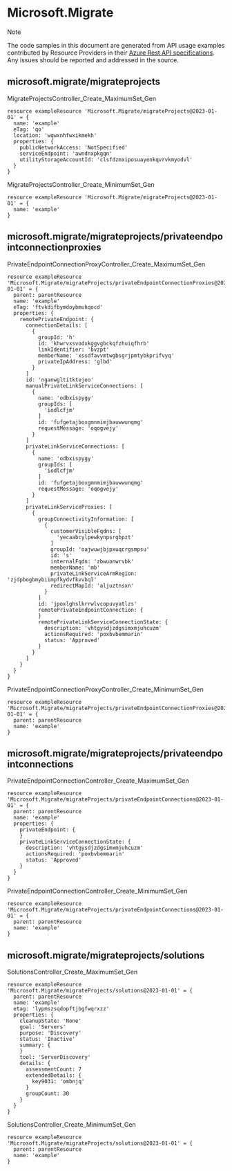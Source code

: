 # Microsoft.Migrate
  
> [!NOTE]
> The code samples in this document are generated from API usage examples contributed by Resource Providers in their [Azure Rest API specifications](https://github.com/Azure/azure-rest-api-specs). Any issues should be reported and addressed in the source.


## microsoft.migrate/migrateprojects

MigrateProjectsController_Create_MaximumSet_Gen
```bicep
resource exampleResource 'Microsoft.Migrate/migrateProjects@2023-01-01' = {
  name: 'example'
  eTag: 'qo'
  location: 'wqwxnhfwxikmekh'
  properties: {
    publicNetworkAccess: 'NotSpecified'
    serviceEndpoint: 'awndnxpkgqn'
    utilityStorageAccountId: 'clsfdzmxiposuayenkqvrvkmyodvl'
  }
}
```

MigrateProjectsController_Create_MinimumSet_Gen
```bicep
resource exampleResource 'Microsoft.Migrate/migrateProjects@2023-01-01' = {
  name: 'example'
}
```

## microsoft.migrate/migrateprojects/privateendpointconnectionproxies

PrivateEndpointConnectionProxyController_Create_MaximumSet_Gen
```bicep
resource exampleResource 'Microsoft.Migrate/migrateProjects/privateEndpointConnectionProxies@2023-01-01' = {
  parent: parentResource 
  name: 'example'
  eTag: 'ftvkdifbymdoybmuhqocd'
  properties: {
    remotePrivateEndpoint: {
      connectionDetails: [
        {
          groupId: 'h'
          id: 'khwrvxsvodxkggvgbckqfzhuiqfhrb'
          linkIdentifier: 'bvzpt'
          memberName: 'xssdfavvmtwgbsgrjpmtybkprifvyq'
          privateIpAddress: 'glbd'
        }
      ]
      id: 'nganwgltitktejoo'
      manualPrivateLinkServiceConnections: [
        {
          name: 'odbxispygy'
          groupIds: [
            'iodlcfjm'
          ]
          id: 'fufgetajboxgmnmimjbauwwunqmg'
          requestMessage: 'oqogvejy'
        }
      ]
      privateLinkServiceConnections: [
        {
          name: 'odbxispygy'
          groupIds: [
            'iodlcfjm'
          ]
          id: 'fufgetajboxgmnmimjbauwwunqmg'
          requestMessage: 'oqogvejy'
        }
      ]
      privateLinkServiceProxies: [
        {
          groupConnectivityInformation: [
            {
              customerVisibleFqdns: [
                'yecaabcylpewkynpsrgbpzt'
              ]
              groupId: 'oajwuwjbjpxuqcrgsmpsu'
              id: 's'
              internalFqdn: 'zbwuonwrvbk'
              memberName: 'mb'
              privateLinkServiceArmRegion: 'zjdpbogbmybiimpfkydvfkvvbql'
              redirectMapId: 'aljuztnsxn'
            }
          ]
          id: 'jpoxlghslkrrwlvcopuvyatlzs'
          remotePrivateEndpointConnection: {
          }
          remotePrivateLinkServiceConnectionState: {
            description: 'vhtgysdjzdgsimxmjuhcuzm'
            actionsRequired: 'poxbvbemmarin'
            status: 'Approved'
          }
        }
      ]
    }
  }
}
```

PrivateEndpointConnectionProxyController_Create_MinimumSet_Gen
```bicep
resource exampleResource 'Microsoft.Migrate/migrateProjects/privateEndpointConnectionProxies@2023-01-01' = {
  parent: parentResource 
  name: 'example'
}
```

## microsoft.migrate/migrateprojects/privateendpointconnections

PrivateEndpointConnectionController_Create_MaximumSet_Gen
```bicep
resource exampleResource 'Microsoft.Migrate/migrateProjects/privateEndpointConnections@2023-01-01' = {
  parent: parentResource 
  name: 'example'
  properties: {
    privateEndpoint: {
    }
    privateLinkServiceConnectionState: {
      description: 'vhtgysdjzdgsimxmjuhcuzm'
      actionsRequired: 'poxbvbemmarin'
      status: 'Approved'
    }
  }
}
```

PrivateEndpointConnectionController_Create_MinimumSet_Gen
```bicep
resource exampleResource 'Microsoft.Migrate/migrateProjects/privateEndpointConnections@2023-01-01' = {
  parent: parentResource 
  name: 'example'
}
```

## microsoft.migrate/migrateprojects/solutions

SolutionsController_Create_MaximumSet_Gen
```bicep
resource exampleResource 'Microsoft.Migrate/migrateProjects/solutions@2023-01-01' = {
  parent: parentResource 
  name: 'example'
  etag: 'lypmszsqdopftjbgfwqrxzz'
  properties: {
    cleanupState: 'None'
    goal: 'Servers'
    purpose: 'Discovery'
    status: 'Inactive'
    summary: {
    }
    tool: 'ServerDiscovery'
    details: {
      assessmentCount: 7
      extendedDetails: {
        key9031: 'ombnjq'
      }
      groupCount: 30
    }
  }
}
```

SolutionsController_Create_MinimumSet_Gen
```bicep
resource exampleResource 'Microsoft.Migrate/migrateProjects/solutions@2023-01-01' = {
  parent: parentResource 
  name: 'example'
}
```
